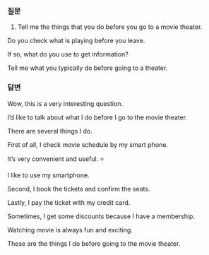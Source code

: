 ### 질문

1. Tell me the things that you do before you go to a movie theater.

Do you check what is playing before you leave.

If so, what do you use to get information?

Tell me what you typically do before going to a theater.


### 답변

Wow, this is a very interesting question.

I’d like to talk about what I do before I go to the movie theater.

There are several things I do.

First of all, I check movie schedule by my smart phone.

It’s very convenient and useful. ⭐️

I like to use my smartphone.

Second, I book the tickets and confirm the seats.

Lastly, I pay the ticket with my credit card.

Sometimes, I get some discounts because I have a membership.

Watching movie is always fun and exciting.

These are the things I do before going to the movie theater.